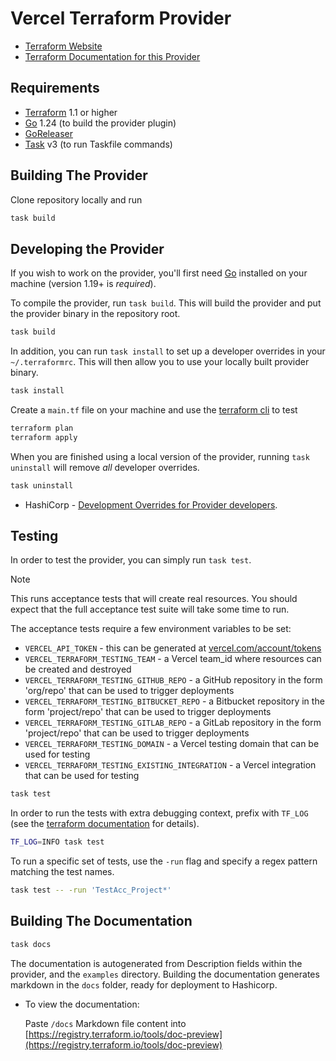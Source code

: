 # Vercel Terraform Provider

- [Terraform Website](https://developer.hashicorp.com/terraform)
- [Terraform Documentation for this Provider](https://registry.terraform.io/providers/vercel/vercel/latest/docs)

## Requirements

- [Terraform](https://developer.hashicorp.com/terraform/install) 1.1 or higher
- [Go](https://golang.org/doc/install) 1.24 (to build the provider plugin)
- [GoReleaser](https://goreleaser.com/install)
- [Task](https://taskfile.dev/installation) v3 (to run Taskfile commands)

## Building The Provider

Clone repository locally and run

```sh
task build
```

## Developing the Provider

If you wish to work on the provider, you'll first need [Go](http://www.golang.org) installed on your machine (version 1.19+ is _required_).

To compile the provider, run `task build`. This will build the provider and put the provider binary in the repository root.

```sh
task build
```

In addition, you can run `task install` to set up a developer overrides in your `~/.terraformrc`. This will then allow you to use your locally built provider binary.

```sh
task install
```

Create a `main.tf` file on your machine and use the [terraform cli](https://developer.hashicorp.com/terraform/tutorials/aws-get-started/install-cli#install-terraform) to test

```sh
terraform plan
terraform apply
```

When you are finished using a local version of the provider, running `task uninstall` will remove _all_ developer
overrides.

```sh
task uninstall
```

- HashiCorp - [Development Overrides for Provider developers](https://www.terraform.io/docs/cli/config/config-file.html#development-overrides-for-provider-developers).

## Testing

In order to test the provider, you can simply run `task test`.

> [!Note]
> This runs acceptance tests that will create real resources. You should expect that the full acceptance test suite will take some time to run.

The acceptance tests require a few environment variables to be set:

- `VERCEL_API_TOKEN` - this can be generated at [vercel.com/account/tokens](https://vercel.com/account/tokens)
- `VERCEL_TERRAFORM_TESTING_TEAM` - a Vercel team_id where resources can be created and destroyed
- `VERCEL_TERRAFORM_TESTING_GITHUB_REPO` - a GitHub repository in the form 'org/repo' that can be used to trigger deployments
- `VERCEL_TERRAFORM_TESTING_BITBUCKET_REPO` - a Bitbucket repository in the form 'project/repo' that can be used to trigger deployments
- `VERCEL_TERRAFORM_TESTING_GITLAB_REPO` - a GitLab repository in the form 'project/repo' that can be used to trigger deployments
- `VERCEL_TERRAFORM_TESTING_DOMAIN` - a Vercel testing domain that can be used for testing
- `VERCEL_TERRAFORM_TESTING_EXISTING_INTEGRATION` - a Vercel integration that can be used for testing

```sh
task test
```

In order to run the tests with extra debugging context, prefix with `TF_LOG` (see the [terraform documentation](https://developer.hashicorp.com/terraform/internals/debugging) for details).

```sh
TF_LOG=INFO task test
```

To run a specific set of tests, use the `-run` flag and specify a regex pattern matching the test names.

```sh
task test -- -run 'TestAcc_Project*'
```

## Building The Documentation

```sh
task docs
```

The documentation is autogenerated from Description fields within the provider, and the `examples` directory.
Building the documentation generates markdown in the `docs` folder, ready for deployment to Hashicorp.

- To view the documentation:

  Paste `/docs` Markdown file content into [https://registry.terraform.io/tools/doc-preview](https://registry.terraform.io/tools/doc-preview)
